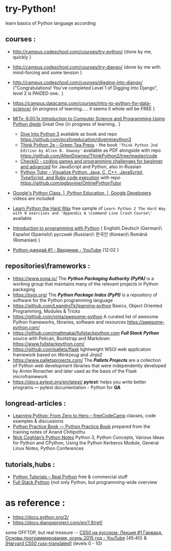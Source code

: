 # try-Python!
learn basics of Python language according 

## courses :
- http://campus.codeschool.com/courses/try-python/ {done by me, quickly }
- http://campus.codeschool.com/courses/try-django/ {done by me with mind-forcing and some tension }
- http://campus.codeschool.com/courses/digging-into-django/ {"Congratulations! You've completed Level 1 of Digging Into Django", level 2 is PAIDED one.. }
- https://campus.datacamp.com/courses/intro-to-python-for-data-science/ {in progress of learning..... it seems it whole will be FREE }
- [MITx: 6.00.1x Introduction to Computer Science and Programming Using Python @edx](https://courses.edx.org/courses/course-v1:MITx+6.00.1x+2T2017_2/) Great One {in progress of learning.. }
  * [Dive Into Python 3](http://www.diveintopython3.net/) available as book and repo https://github.com/pcsforeducation/diveintopython3 
  * [Think Python 2e – Green Tea Press](http://greenteapress.com/wp/think-python-2e/) - the book `'Think Python 2nd Edition by Allen B. Downey'` available as PDF alongside with repo https://github.com/AllenDowney/ThinkPython2/tree/master/code 
  * [CheckiO - coding games and programming challenges for beginner and advanced](https://checkio.org/) for JavaScript and Python, also in-Russian 
  * [Python Tutor - Visualize Python, Java, C, C++, JavaScript, TypeScript, and Ruby code execution](http://www.pythontutor.com/) with repo https://github.com/pgbovine/OnlinePythonTutor 

- [Google's Python Class  |  Python Education  |  Google Developers](https://developers.google.com/edu/python/) videos are included 
- [Learn Python the Hard Way](https://learnpythonthehardway.org/book/) free sample of `Learn Python 2 The Hard Way with 8 exercises and 'Appendix A \Command Line Crash Course\'` available 
- [Introduction to programming with Python](https://opentechschool.github.io/python-beginners/)  { English\ Deutsch (German)\ Español (Spanish)\ русский (Russian)\ 한국인 (Korean)\ Română (Romanian) } 

- [Python-джедай #1 - Введение - YouTube](https://www.youtube.com/watch?v=ahe3WpBMdm4) {12:02 }


## repositories\frameworks :
- https://www.pypa.io/ The ***Python Packaging Authority (PyPA)*** is a working group that maintains many of the relevant projects in Python packaging 
- https://pypi.org/ The ***Python Package Index (PyPI)*** is a repository of software for the Python programming language 
- https://github.com/LeandroTk/learning-python Basics, Object Oriented Programming, Modules & Tricks 
- https://github.com/vinta/awesome-python A curated list of awesome Python frameworks, libraries, software and resources  https://awesome-python.com/ 
- https://github.com/mattmakai/fullstackpython.com ***Full Stack Python*** source with Pelican, Bootstrap and Markdown  https://www.fullstackpython.com/ 
- https://github.com/pallets/flask lightweight WSGI web application framework based on _Werkzeug_ and _Jinja2_ 
- https://www.palletsprojects.com/ The ***Pallets Projects*** are a collection of Python web development libraries that were independently developed by Armin Ronacher and later used as the basis of the Flask microframework 
- https://docs.pytest.org/en/latest/ ***pytest***: helps you write better programs — pytest documentation - Python for **QA** 


## longread-articles :
* [Learning Python: From Zero to Hero – freeCodeCamp](https://medium.freecodecamp.org/learning-python-from-zero-to-hero-120ea540b567) classes, code examples & discussions 
* [Python Practice Book — Python Practice Book](https://anandology.com/python-practice-book/index.html) prepared from the training notes of Anand Chitipothu 
* [Nick Coghlan’s Python Notes](http://python-notes.curiousefficiency.org/en/latest/) Python 3, Python Concepts, Various Ideas for Python and CPython, Using the Python Kerberos Module, General Linux Notes, Python Conferences 


## tutorials,hubs :
- [Python Tutorials – Real Python](https://realpython.com/tutorials/) free & commercial stuff 
- [Full Stack Python](https://www.fullstackpython.com/) {not only Python, but programming-wide overview 


# as reference :
- https://docs.python.org/2/ 
- https://docs.djangoproject.com/en/1.9/ref/ 


some OFFTOP, but real treasure -- [CS50 на русском: Лекция #1 Гарвард, Основы программирования, осень 2015 год - YouTube](https://www.youtube.com/watch?v=SW_UCzFO7X0) {45:40} & [[Harvard CS50 russ-translated]](https://javarush.ru/quests/QUEST_HARVARD_CS50) {levels 0 - 10} 
